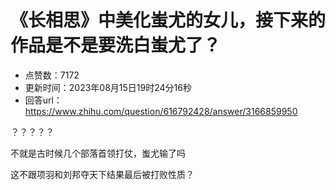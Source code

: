 # 《长相思》中美化蚩尤的女儿，接下来的作品是不是要洗白蚩尤了？
- 点赞数：7172
- 更新时间：2023年08月15日19时24分16秒
- 回答url：https://www.zhihu.com/question/616792428/answer/3166859950
<body>
 <p data-pid="PcjVECgP">？？？？？</p>
 <p data-pid="i2i38gJg">不就是古时候几个部落首领打仗，蚩尤输了吗</p>
 <p data-pid="m5zmeZS5">这不跟项羽和刘邦夺天下结果最后被打败性质？</p>
</body>